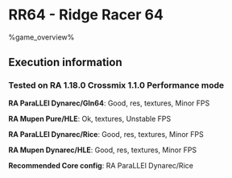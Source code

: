 # RR64 - Ridge Racer 64 

%game_overview%

## Execution information

### Tested on RA 1.18.0 Crossmix 1.1.0 Performance mode

**RA ParaLLEl Dynarec/Gln64**: Good, res, textures, Minor FPS

**RA Mupen Pure/HLE**: Ok, textures, Unstable FPS

**RA ParaLLEl Dynarec/Rice**: Good, res, textures, Minor FPS

**RA Mupen Dynarec/HLE**: Good, res, textures, Minor FPS

**Recommended Core config**: RA ParaLLEl Dynarec/Rice